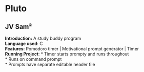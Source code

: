# Pluto
## JV Sam²
__Introduction:__ A study buddy program <br>
__Language used:__ C <br>
__Features:__ Pomodoro timer | Motivational prompt generator | Timer <br>
__Running Project:__ * Timer starts prompty and runs throughout <br>
                     * Runs on command prompt <br>
                     * Prompts have separate editable header file
